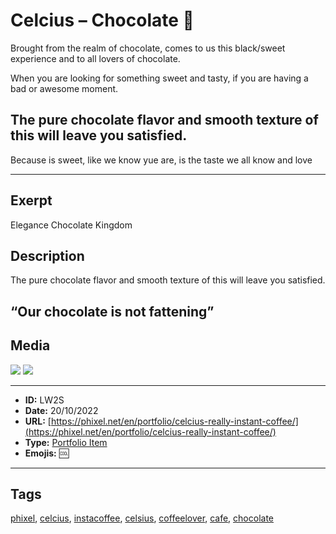 # Celcius – Chocolate 🍫
Brought from the realm of chocolate, comes to us this black/sweet experience and to all lovers of chocolate.

When you are looking for something sweet and tasty, if you are having a bad or awesome moment.

## The pure chocolate flavor and smooth texture of this will leave you satisfied.

Because is sweet, like we know yue are, is the taste we all know and love


------------
## Exerpt
Elegance Chocolate Kingdom
## Description
The pure chocolate flavor and smooth texture of this will leave you satisfied. 
## “Our chocolate is not fattening”
## Media
<img src="media/chocolate.webp">
<img src="media/chocolate.webp">

------------
- **ID:** LW2S
- **Date:** 20/10/2022
- **URL:** [https://phixel.net/en/portfolio/celcius-really-instant-coffee/](https://phixel.net/en/portfolio/celcius-really-instant-coffee/)
- **Type:** [Portfolio Item](#portfolio-item)
- **Emojis:** 🆒

------------
## Tags
[phixel](#phixel), [celcius](#celcius), [instacoffee](#instacoffee), [celsius](#celsius), [coffeelover](#coffeelover), [cafe](#cafe), [chocolate](#chocolate)
